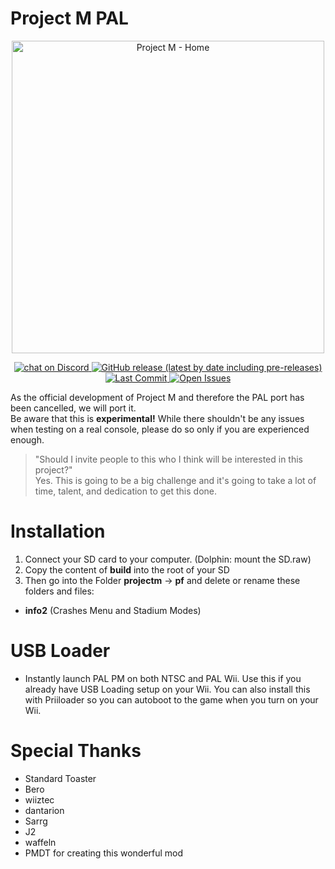# Project M PAL
<p align="center">
  <a href="https://pmunofficial.com/en/">
    <img
      alt="Project M - Home"
      src="https://cdn.discordapp.com/attachments/354710650536329216/407576479967215617/PM_Logo_with_proper_white_background.png"
      width="500"
    />
  </a>
</p>
<p align="center">
  <a href="https://discord.gg/fSKMnzN">
    <img
      alt="chat on Discord"
      src="https://img.shields.io/discord/446038464979271721?style=for-the-badge&label=Discord&logo=discord"
    />
  </a>
  <a href="https://github.com/Kirbeast/Project-M-PAL/releases/latest">
    <img
      alt="GitHub release (latest by date including pre-releases)"
      src="https://img.shields.io/github/v/release/Kirbeast/Project-M-PAL?include_prereleases&style=for-the-badge"
    />
  </a>
  <a href="https://github.com/Kirbeast/Project-M-PAL/commits/master">
    <img
      alt="Last Commit"
      src="https://img.shields.io/github/last-commit/Kirbeast/Project-M-PAL?color=%239cf&style=for-the-badge"
    />
      </a>
    <a href="https://github.com/Kirbeast/Project-M-PAL/issues">
    <img
      alt="Open Issues"
      src="https://img.shields.io/github/issues-raw/Kirbeast/Project-M-PAL?style=for-the-badge"
    />
  </a>
</p>


As the official development of Project M and therefore the PAL port has been cancelled, we will port it.  
Be aware that this is **experimental!** While there shouldn't be any issues when testing on a real console, please do so only if you are experienced enough.

> "Should I invite people to this who I think will be interested in this project?"<br/>
Yes. This is going to be a big challenge and it's going to take a lot of time, talent, and dedication to get this done.

# Installation
1. Connect your SD card to your computer. (Dolphin: mount the SD.raw)
2. Copy the content of **build** into the root of your SD
4. Then go into the Folder **projectm** -> **pf** and delete or rename these folders and files:

- **info2** (Crashes Menu and Stadium Modes)

# USB Loader
- Instantly launch PAL PM on both NTSC and PAL Wii.
Use this if you already have USB Loading setup on your Wii.
You can also install this with Priiloader so you can autoboot to the game when you turn on your Wii.

# Special Thanks
- Standard Toaster
- Bero
- wiiztec
- dantarion
- Sarrg
- J2
- waffeln
- PMDT for creating this wonderful mod